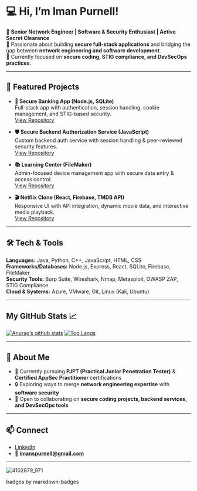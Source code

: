 # 💻 Hi, I’m Iman Purnell!  

🔹 **Senior Network Engineer | Software & Security Enthusiast | Active Secret Clearance**  
🔹 Passionate about building **secure full-stack applications** and bridging the gap between **network engineering and software development**.  
🔹 Currently focused on **secure coding, STIG compliance, and DevSecOps practices**.  

---

## 🚀 Featured Projects  

- **🔐 Secure Banking App (Node.js, SQLite)**  
  Full-stack app with authentication, session handling, cookie management, and STIG-based security.  
  [View Repository](#)  

- **🛡️ Secure Backend Authorization Service (JavaScript)**  
  Custom backend auth service with session handling & peer-reviewed security features.  
  [View Repository](#)  

- **📚 Learning Center (FileMaker)**  
  Admin-focused device management app with secure data entry & access control.  
  [View Repository](#)  

- **🎬 Netflix Clone (React, Firebase, TMDB API)**  
  Responsive UI with API integration, dynamic movie data, and interactive media playback.  
  [View Repository](#)  

---

## 🛠️ Tech & Tools  

**Languages:** Java, Python, C++, JavaScript, HTML, CSS  
**Frameworks/Databases:** Node.js, Express, React, SQLite, Firebase, FileMaker  
**Security Tools:** Burp Suite, Wireshark, Nmap, Metasploit, OWASP ZAP, STIG Compliance  
**Cloud & Systems:** Azure, VMware, Git, Linux (Kali, Ubuntu)  

----

## My GitHub Stats 📈
[![Anurag’s github stats](https://github-readme-stats.vercel.app/api?username=imantrusty)](https://github.com/imantrusty)
[![Top Langs](https://github-readme-stats.vercel.app/api/top-langs/?username=imantrusty&layout=compact)](https://github.com/imantrusty)


---

## 📌 About Me  

- 🌱 Currently pursuing **PJPT (Practical Junior Penetration Tester)** & **Certified AppSec Practitioner** certifications  
- 🔒 Exploring ways to merge **network engineering expertise** with **software security**  
- 🤝 Open to collaborating on **secure coding projects, backend services, and DevSecOps tools**  

---

## 📫 Connect  

- [LinkedIn](http://linkedin.com/in/imanpurnell)  
- 📧 **imanspurnell@gmail.com**  

---

![4102879_971](https://github.com/user-attachments/assets/cb6aeb75-e66f-48fd-88d3-9f7d19e0010b)


badges by markdown-badges <br>

<!--
**imantrusty/imantrusty** is a ✨ _special_ ✨ repository because its `README.md` (this file) appears on your GitHub profile.

Here are some ideas to get you started:

- 🔭 I’m currently working on ...
- 🌱 I’m currently learning ...
- 👯 I’m looking to collaborate on ...
- 🤔 I’m looking for help with ...
- 💬 Ask me about ...
- 📫 How to reach me: ...
- 😄 Pronouns: ...
- ⚡ Fun fact: ...
-->
